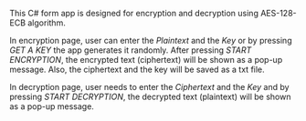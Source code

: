 This C# form app is designed for encryption and decryption using AES-128-ECB algorithm.

In encryption page, user can enter the _Plaintext_ and the _Key_ or by pressing _GET A KEY_ the app generates it randomly. After pressing _START ENCRYPTION_, the encrypted text (ciphertext) will be shown as a pop-up message. Also, the ciphertext and the key will be saved as a txt file.

In decryption page, user needs to enter the _Ciphertext_ and the _Key_ and by pressing _START DECRYPTION_, the decrypted text (plaintext) will be shown as a pop-up message.
